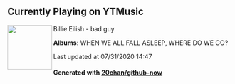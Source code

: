## Currently Playing on YTMusic

[<img align="left" width="100" src="https://lh3.googleusercontent.com/RG92soY11tCRckJuiLvwUF0YACEyBcC4m-GUre3ffB6afsGiRGJw1n-8CWtHkC7Q049HmyfU4aPGNtQ">](https://music.youtube.com/channel/UCERrDZ8oN0U_n9MphMKERcg)

Billie Eilish - bad guy

**Albums**: WHEN WE ALL FALL ASLEEP, WHERE DO WE GO?

Last updated at 07/31/2020 14:47

#### Generated with [20chan/github-now](https://github.com/20chan/github-now)


<!--
**20chan/20chan** is a ✨ _special_ ✨ repository because its `README.md` (this file) appears on your GitHub profile.

Here are some ideas to get you started:

- 🔭 I’m currently working on ...
- 🌱 I’m currently learning ...
- 👯 I’m looking to collaborate on ...
- 🤔 I’m looking for help with ...
- 💬 Ask me about ...
- 📫 How to reach me: ...
- 😄 Pronouns: ...
- ⚡ Fun fact: ...
-->

